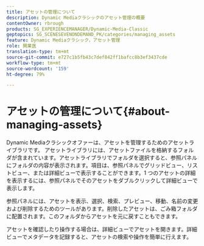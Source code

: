 ```yaml
---
title: アセットの管理について
description: Dynamic Mediaクラシックのアセット管理の概要
contentOwner: rbrough
products: SG_EXPERIENCEMANAGER/Dynamic-Media-Classic
geptopics: SG_SCENESEVENONDEMAND_PK/categories/managing_assets
feature: Dynamic Mediaクラシック，アセット管理
role: 開業医
translation-type: tm+mt
source-git-commit: e727c1b5fb43c7def842ff1bafcc8b3ef3437cde
workflow-type: tm+mt
source-wordcount: '159'
ht-degree: 79%

---
```



# アセットの管理について{#about-managing-assets}

Dynamic Mediaクラシックオファーは、アセットを管理するためのアセットライブラリです。 アセットライブラリには、アセットファイルを格納するフォルダが含まれています。アセットライブラリでフォルダを選択すると、参照パネルにフォルダの内容が表示されます。項目は、参照パネルでグリッドビュー、リストビュー、または詳細ビューで表示することができます。1 つのアセットの詳細を表示するには、参照パネルでそのアセットをダブルクリックして詳細ビューで表示します。

参照パネルには、アセットを表示、選択、検索、プレビュー、移動、名前の変更および削除するためのツールがあります。削除したアセットは、ごみ箱フォルダに配置されます。このフォルダからアセットを元に戻すこともできます。

アセットを確認したり操作する場合は、詳細ビューでアセットを開きます。詳細ビューでメタデータを記録すると、アセットの検索や操作を簡単に行えます。

